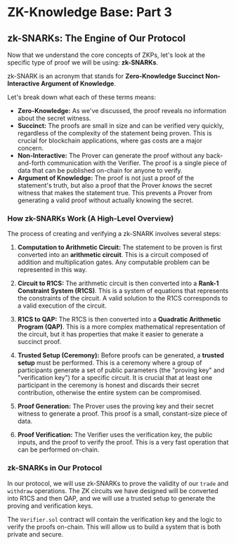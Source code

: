 # ZK-Knowledge Base: Part 3

## zk-SNARKs: The Engine of Our Protocol

Now that we understand the core concepts of ZKPs, let's look at the specific type of proof we will be using: **zk-SNARKs**.

zk-SNARK is an acronym that stands for **Zero-Knowledge Succinct Non-Interactive Argument of Knowledge**.

Let's break down what each of these terms means:

-   **Zero-Knowledge:** As we've discussed, the proof reveals no information about the secret witness.
-   **Succinct:** The proofs are small in size and can be verified very quickly, regardless of the complexity of the statement being proven. This is crucial for blockchain applications, where gas costs are a major concern.
-   **Non-Interactive:** The Prover can generate the proof without any back-and-forth communication with the Verifier. The proof is a single piece of data that can be published on-chain for anyone to verify.
-   **Argument of Knowledge:** The proof is not just a proof of the statement's truth, but also a proof that the Prover *knows* the secret witness that makes the statement true. This prevents a Prover from generating a valid proof without actually knowing the secret.

### How zk-SNARKs Work (A High-Level Overview)

The process of creating and verifying a zk-SNARK involves several steps:

1.  **Computation to Arithmetic Circuit:** The statement to be proven is first converted into an **arithmetic circuit**. This is a circuit composed of addition and multiplication gates. Any computable problem can be represented in this way.

2.  **Circuit to R1CS:** The arithmetic circuit is then converted into a **Rank-1 Constraint System (R1CS)**. This is a system of equations that represents the constraints of the circuit. A valid solution to the R1CS corresponds to a valid execution of the circuit.

3.  **R1CS to QAP:** The R1CS is then converted into a **Quadratic Arithmetic Program (QAP)**. This is a more complex mathematical representation of the circuit, but it has properties that make it easier to generate a succinct proof.

4.  **Trusted Setup (Ceremony):** Before proofs can be generated, a **trusted setup** must be performed. This is a ceremony where a group of participants generate a set of public parameters (the "proving key" and "verification key") for a specific circuit. It is crucial that at least one participant in the ceremony is honest and discards their secret contribution, otherwise the entire system can be compromised.

5.  **Proof Generation:** The Prover uses the proving key and their secret witness to generate a proof. This proof is a small, constant-size piece of data.

6.  **Proof Verification:** The Verifier uses the verification key, the public inputs, and the proof to verify the proof. This is a very fast operation that can be performed on-chain.

### zk-SNARKs in Our Protocol

In our protocol, we will use zk-SNARKs to prove the validity of our `trade` and `withdraw` operations. The ZK circuits we have designed will be converted into R1CS and then QAP, and we will use a trusted setup to generate the proving and verification keys.

The `Verifier.sol` contract will contain the verification key and the logic to verify the proofs on-chain. This will allow us to build a system that is both private and secure.